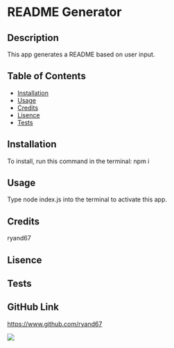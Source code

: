 
  # README Generator
  
  ## Description

  This app generates a README based on user input.

  ## Table of Contents

  * [Installation](#installation)
  * [Usage](#usage)
  * [Credits](#credits)
  * [Lisence](#lisence)
  * [Tests](#tests)

  ## Installation

  To install, run this command in the terminal:
  npm i

  ## Usage

  Type node index.js into the terminal to activate this app.

  ## Credits

  ryand67

  ## Lisence

  

  ## Tests 

  

  ## GitHub Link

  https://www.github.com/ryand67

  <img src="https://img.shields.io/github/followers/ryand67?label=Follow&style=social">
  